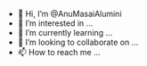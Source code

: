 - 👋 Hi, I’m @AnuMasaiAlumini
- 👀 I’m interested in ...
- 🌱 I’m currently learning ...
- 💞️ I’m looking to collaborate on ...
- 📫 How to reach me ...

<!---
AnuMasaiAlumini/AnuMasaiAlumini is a ✨ special ✨ repository because its `README.md` (this file) appears on your GitHub profile.
You can click the Preview link to take a look at your changes.
--->
